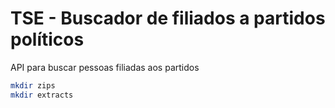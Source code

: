 # TSE - Buscador de filiados a partidos políticos
API para buscar pessoas filiadas aos partidos


```bash
mkdir zips
mkdir extracts
```

